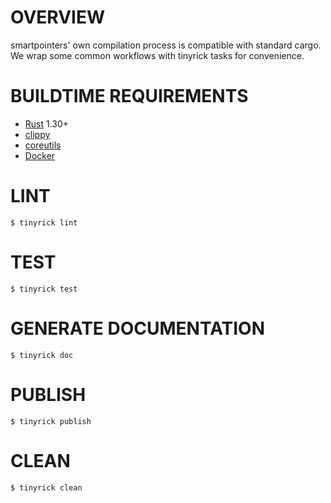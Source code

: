 # OVERVIEW

smartpointers' own compilation process is compatible with standard cargo. We wrap some common workflows with tinyrick tasks for convenience.

# BUILDTIME REQUIREMENTS

* [Rust](https://www.rust-lang.org/en-US/) 1.30+
* [clippy](https://github.com/rust-lang-nursery/rust-clippy)
* [coreutils](https://www.gnu.org/software/coreutils/coreutils.html)
* [Docker](https://www.docker.com/)

# LINT

```console
$ tinyrick lint
```

# TEST

```console
$ tinyrick test
```

# GENERATE DOCUMENTATION

```console
$ tinyrick doc
```

# PUBLISH

```console
$ tinyrick publish
```

# CLEAN

```console
$ tinyrick clean
```
